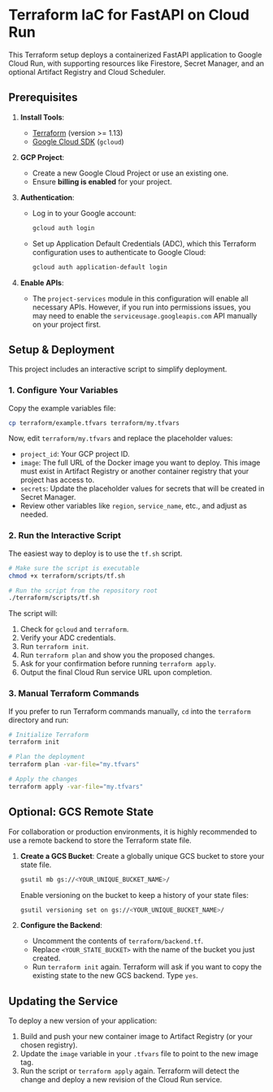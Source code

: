 # Terraform IaC for FastAPI on Cloud Run

This Terraform setup deploys a containerized FastAPI application to Google Cloud Run, with supporting resources like Firestore, Secret Manager, and an optional Artifact Registry and Cloud Scheduler.

## Prerequisites

1.  **Install Tools**:
    *   [Terraform](https://learn.hashicorp.com/tutorials/terraform/install-cli) (version >= 1.13)
    *   [Google Cloud SDK](https://cloud.google.com/sdk/docs/install) (`gcloud`)

2.  **GCP Project**:
    *   Create a new Google Cloud Project or use an existing one.
    *   Ensure **billing is enabled** for your project.

3.  **Authentication**:
    *   Log in to your Google account:
        ```bash
        gcloud auth login
        ```
    *   Set up Application Default Credentials (ADC), which this Terraform configuration uses to authenticate to Google Cloud:
        ```bash
        gcloud auth application-default login
        ```

4.  **Enable APIs**:
    *   The `project-services` module in this configuration will enable all necessary APIs. However, if you run into permissions issues, you may need to enable the `serviceusage.googleapis.com` API manually on your project first.

## Setup & Deployment

This project includes an interactive script to simplify deployment.

### 1. Configure Your Variables

Copy the example variables file:

```bash
cp terraform/example.tfvars terraform/my.tfvars
```

Now, edit `terraform/my.tfvars` and replace the placeholder values:

*   `project_id`: Your GCP project ID.
*   `image`: The full URL of the Docker image you want to deploy. This image must exist in Artifact Registry or another container registry that your project has access to.
*   `secrets`: Update the placeholder values for secrets that will be created in Secret Manager.
*   Review other variables like `region`, `service_name`, etc., and adjust as needed.

### 2. Run the Interactive Script

The easiest way to deploy is to use the `tf.sh` script.

```bash
# Make sure the script is executable
chmod +x terraform/scripts/tf.sh

# Run the script from the repository root
./terraform/scripts/tf.sh
```

The script will:
1.  Check for `gcloud` and `terraform`.
2.  Verify your ADC credentials.
3.  Run `terraform init`.
4.  Run `terraform plan` and show you the proposed changes.
5.  Ask for your confirmation before running `terraform apply`.
6.  Output the final Cloud Run service URL upon completion.

### 3. Manual Terraform Commands

If you prefer to run Terraform commands manually, `cd` into the `terraform` directory and run:

```bash
# Initialize Terraform
terraform init

# Plan the deployment
terraform plan -var-file="my.tfvars"

# Apply the changes
terraform apply -var-file="my.tfvars"
```

## Optional: GCS Remote State

For collaboration or production environments, it is highly recommended to use a remote backend to store the Terraform state file.

1.  **Create a GCS Bucket**: Create a globally unique GCS bucket to store your state file.
    ```bash
    gsutil mb gs://<YOUR_UNIQUE_BUCKET_NAME>/
    ```
    Enable versioning on the bucket to keep a history of your state files:
    ```bash
    gsutil versioning set on gs://<YOUR_UNIQUE_BUCKET_NAME>/
    ```

2.  **Configure the Backend**:
    *   Uncomment the contents of `terraform/backend.tf`.
    *   Replace `<YOUR_STATE_BUCKET>` with the name of the bucket you just created.
    *   Run `terraform init` again. Terraform will ask if you want to copy the existing state to the new GCS backend. Type `yes`.

## Updating the Service

To deploy a new version of your application:

1.  Build and push your new container image to Artifact Registry (or your chosen registry).
2.  Update the `image` variable in your `.tfvars` file to point to the new image tag.
3.  Run the script or `terraform apply` again. Terraform will detect the change and deploy a new revision of the Cloud Run service.
